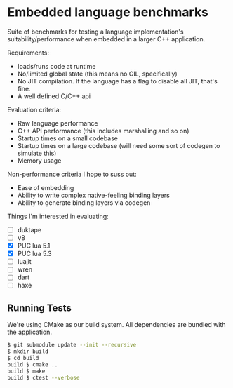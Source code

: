 Embedded language benchmarks
============================

Suite of benchmarks for testing a language implementation's
suitability/performance when embedded in a larger C++ application.

Requirements:
* loads/runs code at runtime
* No/limited global state (this means no GIL, specifically)
* No JIT compilation. If the language has a flag to disable all JIT, that's fine.
* A well defined C/C++ api

Evaluation criteria:
* Raw language performance
* C++ API performance (this includes marshalling and so on)
* Startup times on a small codebase
* Startup times on a large codebase (will need some sort of codegen to simulate this)
* Memory usage

Non-performance criteria I hope to suss out:
* Ease of embedding
* Ability to write complex native-feeling binding layers
* Ability to generate binding layers via codegen

Things I'm interested in evaluating:
- [ ] duktape
- [ ] v8
- [x] PUC lua 5.1
- [x] PUC lua 5.3
- [ ] luajit
- [ ] wren
- [ ] dart
- [ ] haxe

Running Tests
-------------

We're using CMake as our build system.
All dependencies are bundled with the application.
```sh
$ git submodule update --init --recursive
$ mkdir build
$ cd build
build $ cmake ..
build $ make
build $ ctest --verbose
```

